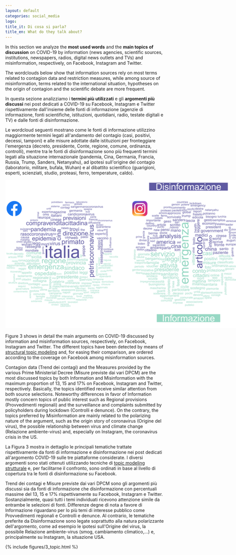 ```yaml
---
layout: default
categories: social_media
logo:
title_it: Di cosa si parla? 
title_en: What do they talk about?
---
```


<div class="en">
    <p>
	In this section we analyze the <b>most used words</b> and the <b>main topics of discussion</b> on COVID-19 by information (news agencies, scientific sources, institutions, newspapers, radios, digital news outlets and TVs) and misinformation, respectively, on Facebook, Instagram and Twitter.
     </p>
     <p>
	The wordclouds below show that information sources rely on most terms related to contagion data and restriction measures, while among source of misinformation, terms related to the international situation, hypotheses on the origin of contagion and the scientific debate are more frequent.
    </p>
</div>

<div class="it">
     <p>
	In questa sezione analizziamo i <b>termini più utilizzati</b> e gli <b>argomenti più discussi</b> nei post dedicati a COVID-19 su Facebook, Instagram e Twitter rispettivamente dall'insieme delle fonti di informazione (agenzie di informazione, fonti scientifiche, istituzioni, quotidiani, radio, testate digitali e TV) e dalle fonti di disinformazione.
     </p>
     <p>
	Le wordcloud seguenti mostrano come le fonti di informazione utilizzino maggiormente termini legati all'andamento del contagio (casi, positivi, decessi, tamponi) e alle misure adottate dalle istituzioni per fronteggiare l'emergenza (decreto, presidente, Conte, regione, comune, ordinanza, controlli), mentre tra le fonti di disinformazione sono più frequenti termini legati alla situazione internazionale (pandemia, Cina, Germania, Francia, Russia, Trump, Sanders, Netanyahu), ad ipotesi sull'origine del contagio (laboratorio, militare, bufala, Wuhan) e al dibattito scientifico (guarigioni, esperti, scienziati, studio, proteasi, ferro, temperature, caldo).
    </p>
</div>

<div class="w3-white w3-card-4 w3-center">
	<div style="width:1200px;">
	<img src="assets/images/3_wordcloud.png" width="1200">
	</div>
</div>

<div class="en">
	<p>
	Figure 3 shows in detail the main arguments on COVID-19 discussed by information and misinformation sources, respectively, on Facebook, Instagram and Twitter. The different topics have been detected by means of <a href="https://www.structuraltopicmodel.com" target="_blank">structural topic modeling</a> and, for easing their comparison, are ordered according to the coverage on Facebook among misinformation sources.
	</p>
	<p>
	Contagion data (Trend dei contagi) and the Measures provided by the various Prime Ministerial Decree (Misure previste dai vari DPCM) are the most discussed topics by both Information and Misinformation with the maximum proportion of 13, 15 and 17% on Facebook, Instagram and Twitter, respectively. Basically, the topics identified receive similar attention from both source selections. Noteworthy differences in favor of Information mostly concern topics of public interest such as Regional provisions (Provvedimenti regionali) and the surveillance and complaints submitted by policyholders during lockdown (Controlli e denunce). On the contrary, the topics preferred by Misinformation are mainly related to the polarizing nature of the argument, such as the origin story of coronavirus (Origine del virus), the possible relationship between virus and climate change (Relazione ambiente-virus) and, especially on Instagram, the coronavirus crisis in the US.
    </p>
</div>

<div class="it">
    <p>
    La Figura 3 mostra in dettaglio le principali tematiche trattate rispettivamente da fonti di informazione e disinformazione nei post dedicati all'argomento COVID-19 sulle tre piattaforme considerate. I diversi argomenti sono stati ottenuti utilizzando tecniche di <a href="https://www.structuraltopicmodel.com" target="_blank"> topic modeling strutturale</a> e, per facilitarne il confronto, sono ordinati in base al livello di copertura tra le fonti di disinformazione su Facebook. 	</p>
	<p>
	Trend dei contagi e Misure previste dai vari DPCM sono gli argomenti più discussi sia da fonti di informazione che disinformazione con percentuali massime del 13, 15 e 17% rispettivamente su Facebook, Instagram e Twitter. Sostanzialmente, quasi tutti i temi individuati ricevono attenzione simile da entrambe le selezioni di fonti. Differenze degne di nota a favore di Informazione riguardano per lo più temi di interesse pubblico come Provvedimenti regionali e Controlli e denunce. Al contrario, le tematiche preferite da Disinformazione sono legate soprattutto alla natura polarizzante dell'argomento, come ad esempio le ipotesi sull'Origine del virus, la possibile Relazione ambiente-virus (smog, cambiamento climatico,…) e, principalmente su Instagram, la situazione USA.
    </p>
</div>

<div class="w3-white w3-card-4 w3-center" >
    {% include figures/3_topic.html %}
</div>